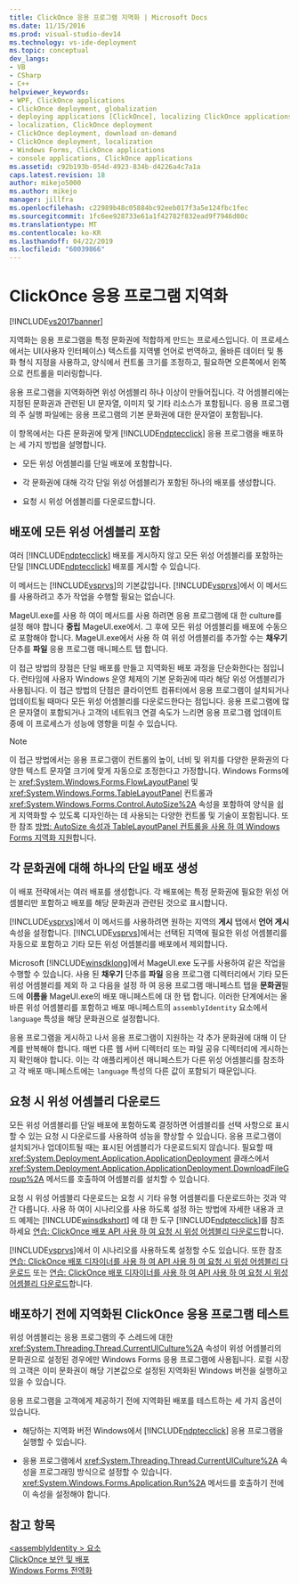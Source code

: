```yaml
---
title: ClickOnce 응용 프로그램 지역화 | Microsoft Docs
ms.date: 11/15/2016
ms.prod: visual-studio-dev14
ms.technology: vs-ide-deployment
ms.topic: conceptual
dev_langs:
- VB
- CSharp
- C++
helpviewer_keywords:
- WPF, ClickOnce applications
- ClickOnce deployment, globalization
- deploying applications [ClickOnce], localizing ClickOnce applications
- localization, ClickOnce deployment
- ClickOnce deployment, download on-demand
- ClickOnce deployment, localization
- Windows Forms, ClickOnce applications
- console applications, ClickOnce applications
ms.assetid: c92b193b-054d-4923-834b-d4226a4c7a1a
caps.latest.revision: 18
author: mikejo5000
ms.author: mikejo
manager: jillfra
ms.openlocfilehash: c22989b48c05884bc92eeb017f3a5e124fbc1fec
ms.sourcegitcommit: 1fc6ee928733e61a1f42782f832ead9f7946d00c
ms.translationtype: MT
ms.contentlocale: ko-KR
ms.lasthandoff: 04/22/2019
ms.locfileid: "60039866"
---
```

# <a name="localizing-clickonce-applications"></a>ClickOnce 응용 프로그램 지역화
[!INCLUDE[vs2017banner](../includes/vs2017banner.md)]

지역화는 응용 프로그램을 특정 문화권에 적합하게 만드는 프로세스입니다. 이 프로세스에서는 UI(사용자 인터페이스) 텍스트를 지역별 언어로 번역하고, 올바른 데이터 및 통화 형식 지정을 사용하고, 양식에서 컨트롤 크기를 조정하고, 필요하면 오른쪽에서 왼쪽으로 컨트롤을 미러링합니다.  
  
 응용 프로그램을 지역화하면 위성 어셈블리 하나 이상이 만들어집니다. 각 어셈블리에는 지정된 문화권과 관련된 UI 문자열, 이미지 및 기타 리소스가 포함됩니다. 응용 프로그램의 주 실행 파일에는 응용 프로그램의 기본 문화권에 대한 문자열이 포함됩니다.  
  
 이 항목에서는 다른 문화권에 맞게 [!INCLUDE[ndptecclick](../includes/ndptecclick-md.md)] 응용 프로그램을 배포하는 세 가지 방법을 설명합니다.  
  
- 모든 위성 어셈블리를 단일 배포에 포함합니다.  
  
- 각 문화권에 대해 각각 단일 위성 어셈블리가 포함된 하나의 배포를 생성합니다.  
  
- 요청 시 위성 어셈블리를 다운로드합니다.  
  
## <a name="including-all-satellite-assemblies-in-a-deployment"></a>배포에 모든 위성 어셈블리 포함  
 여러 [!INCLUDE[ndptecclick](../includes/ndptecclick-md.md)] 배포를 게시하지 않고 모든 위성 어셈블리를 포함하는 단일 [!INCLUDE[ndptecclick](../includes/ndptecclick-md.md)] 배포를 게시할 수 있습니다.  
  
 이 메서드는 [!INCLUDE[vsprvs](../includes/vsprvs-md.md)]의 기본값입니다. [!INCLUDE[vsprvs](../includes/vsprvs-md.md)]에서 이 메서드를 사용하려고 추가 작업을 수행할 필요는 없습니다.  
  
 MageUI.exe를 사용 하 여이 메서드를 사용 하려면 응용 프로그램에 대 한 culture를 설정 해야 합니다 **중립** MageUI.exe에서. 그 후에 모든 위성 어셈블리를 배포에 수동으로 포함해야 합니다. MageUI.exe에서 사용 하 여 위성 어셈블리를 추가할 수는 **채우기** 단추를 **파일** 응용 프로그램 매니페스트 탭 합니다.  
  
 이 접근 방법의 장점은 단일 배포를 만들고 지역화된 배포 과정을 단순화한다는 점입니다. 런타임에 사용자 Windows 운영 체제의 기본 문화권에 따라 해당 위성 어셈블리가 사용됩니다. 이 접근 방법의 단점은 클라이언트 컴퓨터에서 응용 프로그램이 설치되거나 업데이트될 때마다 모든 위성 어셈블리를 다운로드한다는 점입니다. 응용 프로그램에 많은 문자열이 포함되거나 고객의 네트워크 연결 속도가 느리면 응용 프로그램 업데이트 중에 이 프로세스가 성능에 영향을 미칠 수 있습니다.  
  
> [!NOTE]
>  이 접근 방법에서는 응용 프로그램이 컨트롤의 높이, 너비 및 위치를 다양한 문화권의 다양한 텍스트 문자열 크기에 맞게 자동으로 조정한다고 가정합니다. Windows Forms에는 <xref:System.Windows.Forms.FlowLayoutPanel> 및 <xref:System.Windows.Forms.TableLayoutPanel> 컨트롤과 <xref:System.Windows.Forms.Control.AutoSize%2A> 속성을 포함하여 양식을 쉽게 지역화할 수 있도록 디자인하는 데 사용되는 다양한 컨트롤 및 기술이 포함됩니다.  또한 참조 [방법: AutoSize 속성과 TableLayoutPanel 컨트롤을 사용 하 여 Windows Forms 지역화 지원](http://msdn.microsoft.com/library/1zkt8b33\(v=vs.110\))합니다.  
  
## <a name="generate-one-deployment-for-each-culture"></a>각 문화권에 대해 하나의 단일 배포 생성  
 이 배포 전략에서는 여러 배포를 생성합니다. 각 배포에는 특정 문화권에 필요한 위성 어셈블리만 포함하고 배포를 해당 문화권과 관련된 것으로 표시합니다.  
  
 [!INCLUDE[vsprvs](../includes/vsprvs-md.md)]에서 이 메서드를 사용하려면 원하는 지역의 **게시** 탭에서 **언어 게시** 속성을 설정합니다. [!INCLUDE[vsprvs](../includes/vsprvs-md.md)]에서는 선택된 지역에 필요한 위성 어셈블리를 자동으로 포함하고 기타 모든 위성 어셈블리를 배포에서 제외합니다.  
  
 Microsoft [!INCLUDE[winsdklong](../includes/winsdklong-md.md)]에서 MageUI.exe 도구를 사용하여 같은 작업을 수행할 수 있습니다. 사용 된 **채우기** 단추를 **파일** 응용 프로그램 디렉터리에서 기타 모든 위성 어셈블리를 제외 하 고 다음을 설정 하 여 응용 프로그램 매니페스트 탭을 **문화권**필드에 **이름을** MageUI.exe의 배포 매니페스트에 대 한 탭 합니다. 이러한 단계에서는 올바른 위성 어셈블리를 포함하고 배포 매니페스트의 `assemblyIdentity` 요소에서 `language` 특성을 해당 문화권으로 설정합니다.  
  
 응용 프로그램을 게시하고 나서 응용 프로그램이 지원하는 각 추가 문화권에 대해 이 단계를 반복해야 합니다. 매번 다른 웹 서버 디렉터리 또는 파일 공유 디렉터리에 게시하는지 확인해야 합니다. 이는 각 애플리케이션 매니페스트가 다른 위성 어셈블리를 참조하고 각 배포 매니페스트에는 `language` 특성의 다른 값이 포함되기 때문입니다.  
  
## <a name="downloading-satellite-assemblies-on-demand"></a>요청 시 위성 어셈블리 다운로드  
 모든 위성 어셈블리를 단일 배포에 포함하도록 결정하면 어셈블리를 선택 사항으로 표시할 수 있는 요청 시 다운로드를 사용하여 성능을 향상할 수 있습니다. 응용 프로그램이 설치되거나 업데이트될 때는 표시된 어셈블리가 다운로드되지 않습니다. 필요할 때 <xref:System.Deployment.Application.ApplicationDeployment> 클래스에서 <xref:System.Deployment.Application.ApplicationDeployment.DownloadFileGroup%2A> 메서드를 호출하여 어셈블리를 설치할 수 있습니다.  
  
 요청 시 위성 어셈블리 다운로드는 요청 시 기타 유형 어셈블리를 다운로드하는 것과 약간 다릅니다. 사용 하 여이 시나리오를 사용 하도록 설정 하는 방법에 자세한 내용과 코드 예제는 [!INCLUDE[winsdkshort](../includes/winsdkshort-md.md)] 에 대 한 도구 [!INCLUDE[ndptecclick](../includes/ndptecclick-md.md)]를 참조 하세요 [연습: ClickOnce 배포 API 사용 하 여 요청 시 위성 어셈블리 다운로드](../deployment/walkthrough-downloading-satellite-assemblies-on-demand-with-the-clickonce-deployment-api.md)합니다.  
  
 [!INCLUDE[vsprvs](../includes/vsprvs-md.md)]에서 이 시나리오를 사용하도록 설정할 수도 있습니다.  또한 참조 [연습: ClickOnce 배포 디자이너를 사용 하 여 API 사용 하 여 요청 시 위성 어셈블리 다운로드](http://msdn.microsoft.com/library/ms366788\(v=vs.110\)) 또는 [연습: ClickOnce 배포 디자이너를 사용 하 여 API 사용 하 여 요청 시 위성 어셈블리 다운로드](http://msdn.microsoft.com/library/ms366788\(v=vs.120\))합니다.  
  
## <a name="testing-localized-clickonce-applications-before-deployment"></a>배포하기 전에 지역화된 ClickOnce 응용 프로그램 테스트  
 위성 어셈블리는 응용 프로그램의 주 스레드에 대한 <xref:System.Threading.Thread.CurrentUICulture%2A> 속성이 위성 어셈블리의 문화권으로 설정된 경우에만 Windows Forms 응용 프로그램에 사용됩니다. 로컬 시장의 고객은 이미 문화권이 해당 기본값으로 설정된 지역화된 Windows 버전을 실행하고 있을 수 있습니다.  
  
 응용 프로그램을 고객에게 제공하기 전에 지역화된 배포를 테스트하는 세 가지 옵션이 있습니다.  
  
- 해당하는 지역화 버전 Windows에서 [!INCLUDE[ndptecclick](../includes/ndptecclick-md.md)] 응용 프로그램을 실행할 수 있습니다.  
  
- 응용 프로그램에서 <xref:System.Threading.Thread.CurrentUICulture%2A> 속성을 프로그래밍 방식으로 설정할 수 있습니다. <xref:System.Windows.Forms.Application.Run%2A> 메서드를 호출하기 전에 이 속성을 설정해야 합니다.  
  
## <a name="see-also"></a>참고 항목  
 [\<assemblyIdentity > 요소](../deployment/assemblyidentity-element-clickonce-deployment.md)   
 [ClickOnce 보안 및 배포](../deployment/clickonce-security-and-deployment.md)   
 [Windows Forms 전역화](http://msdn.microsoft.com/library/72f6cd92-83be-45ec-aa37-9cb8e3ebc3c5)
